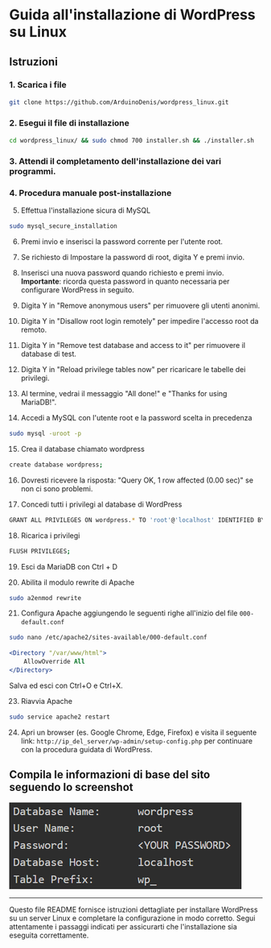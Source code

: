 # Guida all'installazione di WordPress su Linux

## Istruzioni

### 1. Scarica i file

```bash
git clone https://github.com/ArduinoDenis/wordpress_linux.git
```

### 2. Esegui il file di installazione

```bash
cd wordpress_linux/ && sudo chmod 700 installer.sh && ./installer.sh
```

### 3. Attendi il completamento dell'installazione dei vari programmi.

### 4. Procedura manuale post-installazione

5. Effettua l'installazione sicura di MySQL

```bash
sudo mysql_secure_installation
```

6. Premi invio e inserisci la password corrente per l'utente root.

7. Se richiesto di Impostare la password di root, digita Y e premi invio.

8. Inserisci una nuova password quando richiesto e premi invio. **Importante**: ricorda questa password in quanto necessaria per configurare WordPress in seguito.

9. Digita Y in "Remove anonymous users" per rimuovere gli utenti anonimi.

10. Digita Y in "Disallow root login remotely" per impedire l'accesso root da remoto.

11. Digita Y in "Remove test database and access to it" per rimuovere il database di test.

12. Digita Y in "Reload privilege tables now" per ricaricare le tabelle dei privilegi.

13. Al termine, vedrai il messaggio "All done!" e "Thanks for using MariaDB!".

14. Accedi a MySQL con l'utente root e la password scelta in precedenza

```bash
sudo mysql -uroot -p
```

15. Crea il database chiamato wordpress

```bash
create database wordpress;
```

16. Dovresti ricevere la risposta: "Query OK, 1 row affected (0.00 sec)" se non ci sono problemi.

17. Concedi tutti i privilegi al database di WordPress

```bash
GRANT ALL PRIVILEGES ON wordpress.* TO 'root'@'localhost' IDENTIFIED BY 'inserisci la tua password';
```

18. Ricarica i privilegi

```bash
FLUSH PRIVILEGES;
```

19. Esci da MariaDB con Ctrl + D

20. Abilita il modulo rewrite di Apache

```bash
sudo a2enmod rewrite
```

21. Configura Apache aggiungendo le seguenti righe all'inizio del file `000-default.conf`

```bash
sudo nano /etc/apache2/sites-available/000-default.conf
```

```apache
<Directory "/var/www/html">
    AllowOverride All
</Directory>
```

Salva ed esci con Ctrl+O e Ctrl+X.

23. Riavvia Apache

```bash
sudo service apache2 restart
```

24. Apri un browser (es. Google Chrome, Edge, Firefox) e visita il seguente link: `http://ip_del_server/wp-admin/setup-config.php` per continuare con la procedura guidata di WordPress.

## Compila le informazioni di base del sito seguendo lo screenshot

![Schermata di configurazione](https://github.com/ArduinoDenis/wordpress_linux/blob/main/img/screen.png)

---

Questo file README fornisce istruzioni dettagliate per installare WordPress su un server Linux e completare la configurazione in modo corretto. Segui attentamente i passaggi indicati per assicurarti che l'installazione sia eseguita correttamente.
